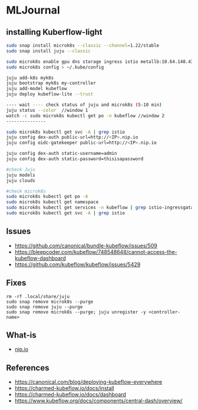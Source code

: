 # MLJournal

## installing Kuberflow-light
```bash
sudo snap install microk8s --classic --channel=1.22/stable
sudo snap install juju --classic

sudo microk8s enable gpu dns storage ingress istio metallb:10.64.140.43-10.64.140.49 
sudo microk8s config > ~/.kube/config

juju add-k8s myk8s
juju bootstrap myk8s my-controller
juju add-model kubeflow
juju deploy kubeflow-lite --trust

---- wait ---- check status of juju and microk8s (5-10 min)
juju status --color  //window 1
watch -c sudo microk8s kubectl get po -n kubeflow //window 2
---------------

sudo microk8s kubectl get svc -A | grep istio
juju config dex-auth public-url=http://<IP>.nip.io
juju config oidc-gatekeeper public-url=http://<IP>.nip.io

juju config dex-auth static-username=admin
juju config dex-auth static-password=thisisapassword

#check Juju
juju models
juju clouds

#check microk8s
sudo microk8s kubectl get po -A
sudo microk8s kubectl get namespace
sudo microk8s kubectl get services -n kubeflow | grep istio-ingressgataway-workload
sudo microk8s kubectl get svc -A | grep istio
```
## Issues
- https://github.com/canonical/bundle-kubeflow/issues/509
- https://bleepcoder.com/kubeflow/748548648/cannot-access-the-kubeflow-dashboard
- https://github.com/kubeflow/kubeflow/issues/5429

## Fixes
```
rm -rf .local/share/juju
sudo snap remove microk8s --purge
sudo snap remove juju --purge
sudo snap remove microk8s --purge; juju unregister -y <controller-name>
```
## What-is
- [nip.io](https://cluedin-io.github.io/Home/faq/nip/)

## References
- https://canonical.com/blog/deploying-kubeflow-everywhere
- https://charmed-kubeflow.io/docs/install
- https://charmed-kubeflow.io/docs/dashboard
- https://www.kubeflow.org/docs/components/central-dash/overview/
